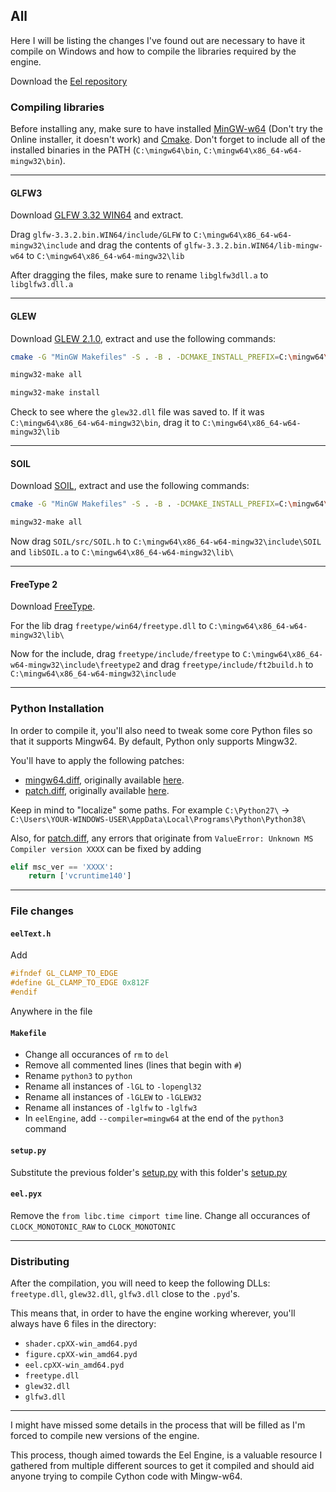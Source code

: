 ## All
Here I will be listing the changes I've found out are necessary to have it compile on Windows and how to compile the libraries required by the engine.

Download the [Eel repository](https://github.com/syndelis/eel-engine)

### Compiling libraries
Before installing any, make sure to have installed [MinGW-w64](https://sourceforge.net/projects/mingw-w64/files/mingw-w64/) (Don't try the Online installer, it doesn't work) and [Cmake](https://github.com/Kitware/CMake/releases/download/v3.18.1/cmake-3.18.1-win64-x64.msi). Don't forget to include all of the installed binaries in the PATH (`C:\mingw64\bin`, `C:\mingw64\x86_64-w64-mingw32\bin`).

---
#### GLFW3
Download [GLFW 3.32 WIN64](https://github.com/glfw/glfw/releases/download/3.3.2/glfw-3.3.2.bin.WIN64.zip) and extract.

Drag `glfw-3.3.2.bin.WIN64/include/GLFW` to `C:\mingw64\x86_64-w64-mingw32\include` and drag the contents of `glfw-3.3.2.bin.WIN64/lib-mingw-w64` to `C:\mingw64\x86_64-w64-mingw32\lib`

After dragging the files, make sure to rename `libglfw3dll.a` to `libglfw3.dll.a`

---
#### GLEW
Download [GLEW 2.1.0](https://sourceforge.net/projects/glew/files/glew/2.1.0/glew-2.1.0.zip/download), extract and use the following commands:
```sh
cmake -G "MinGW Makefiles" -S . -B . -DCMAKE_INSTALL_PREFIX=C:\mingw64\x86_64-w64-mingw32

mingw32-make all

mingw32-make install
```
Check to see where the `glew32.dll` file was saved to. If it was `C:\mingw64\x86_64-w64-mingw32\bin`, drag it to `C:\mingw64\x86_64-w64-mingw32\lib`

---
#### SOIL
Download [SOIL](http://web.archive.org/web/20200104042737/http://www.lonesock.net/files/soil.zip), extract and use the following commands:
```sh
cmake -G "MinGW Makefiles" -S . -B . -DCMAKE_INSTALL_PREFIX=C:\mingw64\x86_64-w64-mingw32

mingw32-make all
```

Now drag `SOIL/src/SOIL.h` to `C:\mingw64\x86_64-w64-mingw32\include\SOIL` and `libSOIL.a` to `C:\mingw64\x86_64-w64-mingw32\lib\`

---
#### FreeType 2
Download [FreeType](https://github.com/ubawurinna/freetype-windows-binaries).

For the lib drag `freetype/win64/freetype.dll` to `C:\mingw64\x86_64-w64-mingw32\lib\`

Now for the include, drag `freetype/include/freetype` to `C:\mingw64\x86_64-w64-mingw32\include\freetype2` and drag `freetype/include/ft2build.h` to `C:\mingw64\x86_64-w64-mingw32\include`

---
### Python Installation
In order to compile it, you'll also need to tweak some core Python files so that it supports Mingw64. By default, Python only supports Mingw32.

You'll have to apply the following patches:
* [mingw64.diff](mingw64.diff), originally available [here](https://bugs.python.org/file21477/mingw64.diff).
* [patch.diff](patch.diff), originally available [here](https://bugs.python.org/file40608/patch.diff).

Keep in mind to "localize" some paths. For example `C:\Python27\` -> `C:\Users\YOUR-WINDOWS-USER\AppData\Local\Programs\Python\Python38\`

Also, for [patch.diff](patch.diff), any errors that originate from `ValueError: Unknown MS Compiler version XXXX` can be fixed by adding

```python
elif msc_ver == 'XXXX':
    return ['vcruntime140']
```

---
### File changes
#### `eelText.h`
Add
```c
#ifndef GL_CLAMP_TO_EDGE
#define GL_CLAMP_TO_EDGE 0x812F
#endif
```
Anywhere in the file

#### `Makefile`
* Change all occurances of `rm` to `del`
* Remove all commented lines (lines that begin with `#`)
* Rename `python3` to `python`
* Rename all instances of `-lGL` to `-lopengl32`
* Rename all instances of `-lGLEW` to `-lGLEW32`
* Rename all instances of `-lglfw` to `-lglfw3`
* In `eelEngine`, add `--compiler=mingw64` at the end of the `python3` command

#### `setup.py`
Substitute the previous folder's [setup.py](../setup.py) with this folder's [setup.py](setup.py)

#### `eel.pyx`
Remove the `from libc.time cimport time` line.
Change all occurances of `CLOCK_MONOTONIC_RAW` to `CLOCK_MONOTONIC`

---
### Distributing
After the compilation, you will need to keep the following DLLs: `freetype.dll`, `glew32.dll`, `glfw3.dll` close to the `.pyd`'s.

This means that, in order to have the engine working wherever, you'll always have 6 files in the directory:
* `shader.cpXX-win_amd64.pyd`
* `figure.cpXX-win_amd64.pyd`
* `eel.cpXX-win_amd64.pyd`
* `freetype.dll`
* `glew32.dll`
* `glfw3.dll`

---
I might have missed some details in the process that will be filled as I'm forced to compile new versions of the engine.

This process, though aimed towards the Eel Engine, is a valuable resource I gathered from multiple different sources to get it compiled and should aid anyone trying to compile Cython code with Mingw-w64.